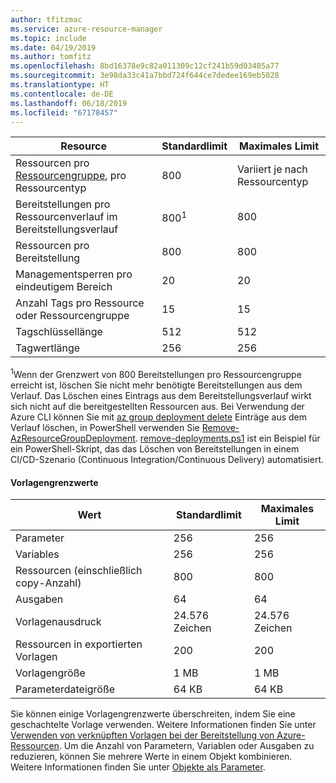 ```yaml
---
author: tfitzmac
ms.service: azure-resource-manager
ms.topic: include
ms.date: 04/19/2019
ms.author: tomfitz
ms.openlocfilehash: 8bd16378e9c82a011309c12cf241b59d03405a77
ms.sourcegitcommit: 3e98da33c41a7bbd724f644ce7dedee169eb5028
ms.translationtype: HT
ms.contentlocale: de-DE
ms.lasthandoff: 06/18/2019
ms.locfileid: "67178457"
---
```

| Resource | Standardlimit | Maximales Limit |
| --- | --- | --- |
| Ressourcen pro [Ressourcengruppe](../articles/azure-resource-manager/resource-group-overview.md#resource-groups), pro Ressourcentyp |800 |Variiert je nach Ressourcentyp |
| Bereitstellungen pro Ressourcenverlauf im Bereitstellungsverlauf |800<sup>1</sup> |800 |
| Ressourcen pro Bereitstellung |800 |800 |
| Managementsperren pro eindeutigem Bereich |20 |20 |
| Anzahl Tags pro Ressource oder Ressourcengruppe |15 |15 |
| Tagschlüssellänge |512 |512 |
| Tagwertlänge |256 |256 |

<sup>1</sup>Wenn der Grenzwert von 800 Bereitstellungen pro Ressourcengruppe erreicht ist, löschen Sie nicht mehr benötigte Bereitstellungen aus dem Verlauf. Das Löschen eines Eintrags aus dem Bereitstellungsverlauf wirkt sich nicht auf die bereitgestellten Ressourcen aus. Bei Verwendung der Azure CLI können Sie mit [az group deployment delete](/cli/azure/group/deployment) Einträge aus dem Verlauf löschen, in PowerShell verwenden Sie [Remove-AzResourceGroupDeployment](/powershell/module/az.resources/remove-azresourcegroupdeployment).  [remove-deployments.ps1](https://gist.github.com/bmoore-msft/ed33fb940dafb09380174b7fca57651f) ist ein Beispiel für ein PowerShell-Skript, das das Löschen von Bereitstellungen in einem CI/CD-Szenario (Continuous Integration/Continuous Delivery) automatisiert.

#### <a name="template-limits"></a>Vorlagengrenzwerte

| Wert | Standardlimit | Maximales Limit |
| --- | --- | --- |
| Parameter |256 |256 |
| Variables |256 |256 |
| Ressourcen (einschließlich copy-Anzahl) |800 |800 |
| Ausgaben |64 |64 |
| Vorlagenausdruck |24.576 Zeichen |24.576 Zeichen |
| Ressourcen in exportierten Vorlagen |200 |200 | 
| Vorlagengröße |1 MB |1 MB |
| Parameterdateigröße |64 KB |64 KB |

Sie können einige Vorlagengrenzwerte überschreiten, indem Sie eine geschachtelte Vorlage verwenden. Weitere Informationen finden Sie unter [Verwenden von verknüpften Vorlagen bei der Bereitstellung von Azure-Ressourcen](../articles/azure-resource-manager/resource-group-linked-templates.md). Um die Anzahl von Parametern, Variablen oder Ausgaben zu reduzieren, können Sie mehrere Werte in einem Objekt kombinieren. Weitere Informationen finden Sie unter [Objekte als Parameter](../articles/azure-resource-manager/resource-manager-objects-as-parameters.md).
